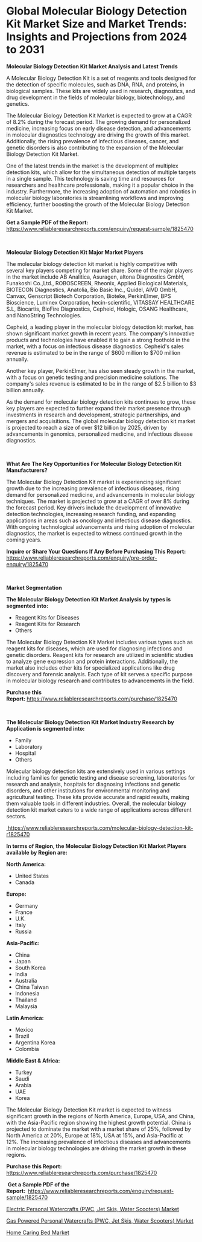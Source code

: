 <p><h1>Global Molecular Biology Detection Kit Market Size and Market Trends: Insights and Projections from 2024 to 2031</h1></p><p><strong>Molecular Biology Detection Kit Market Analysis and Latest Trends</strong></p>
<p><p>A Molecular Biology Detection Kit is a set of reagents and tools designed for the detection of specific molecules, such as DNA, RNA, and proteins, in biological samples. These kits are widely used in research, diagnostics, and drug development in the fields of molecular biology, biotechnology, and genetics.</p><p>The Molecular Biology Detection Kit Market is expected to grow at a CAGR of 8.2% during the forecast period. The growing demand for personalized medicine, increasing focus on early disease detection, and advancements in molecular diagnostics technology are driving the growth of this market. Additionally, the rising prevalence of infectious diseases, cancer, and genetic disorders is also contributing to the expansion of the Molecular Biology Detection Kit Market.</p><p>One of the latest trends in the market is the development of multiplex detection kits, which allow for the simultaneous detection of multiple targets in a single sample. This technology is saving time and resources for researchers and healthcare professionals, making it a popular choice in the industry. Furthermore, the increasing adoption of automation and robotics in molecular biology laboratories is streamlining workflows and improving efficiency, further boosting the growth of the Molecular Biology Detection Kit Market.</p></p>
<p><strong>Get a Sample PDF of the Report:&nbsp;</strong> <a href="https://www.reliableresearchreports.com/enquiry/request-sample/1825470">https://www.reliableresearchreports.com/enquiry/request-sample/1825470</a></p>
<p>&nbsp;</p>
<p><strong>Molecular Biology Detection Kit Major Market Players</strong></p>
<p><p>The molecular biology detection kit market is highly competitive with several key players competing for market share. Some of the major players in the market include AB Analitica, Asuragen, altona Diagnostics GmbH, Funakoshi Co.,Ltd., ROBOSCREEN, Rheonix, Applied Biological Materials, BIOTECON Diagnostics, Anatolia, Bio Basic Inc., Quidel, AIVD GmbH, Canvax, Genscript Biotech Corporation, Bioteke, PerkinElmer, BPS Bioscience, Luminex Corporation, hecin-scientific, VITASSAY HEALTHCARE S.L, Biocartis, BioFire Diagnostics, Cepheid, Hologic, OSANG Healthcare, and NanoString Technologies.</p><p>Cepheid, a leading player in the molecular biology detection kit market, has shown significant market growth in recent years. The company's innovative products and technologies have enabled it to gain a strong foothold in the market, with a focus on infectious disease diagnostics. Cepheid's sales revenue is estimated to be in the range of $600 million to $700 million annually.</p><p>Another key player, PerkinElmer, has also seen steady growth in the market, with a focus on genetic testing and precision medicine solutions. The company's sales revenue is estimated to be in the range of $2.5 billion to $3 billion annually.</p><p>As the demand for molecular biology detection kits continues to grow, these key players are expected to further expand their market presence through investments in research and development, strategic partnerships, and mergers and acquisitions. The global molecular biology detection kit market is projected to reach a size of over $12 billion by 2025, driven by advancements in genomics, personalized medicine, and infectious disease diagnostics.</p></p>
<p>&nbsp;</p>
<p><strong>What Are The Key Opportunities For Molecular Biology Detection Kit Manufacturers?</strong></p>
<p><p>The Molecular Biology Detection Kit market is experiencing significant growth due to the increasing prevalence of infectious diseases, rising demand for personalized medicine, and advancements in molecular biology techniques. The market is projected to grow at a CAGR of over 8% during the forecast period. Key drivers include the development of innovative detection technologies, increasing research funding, and expanding applications in areas such as oncology and infectious disease diagnostics. With ongoing technological advancements and rising adoption of molecular diagnostics, the market is expected to witness continued growth in the coming years.</p></p>
<p><strong>Inquire or Share Your Questions If Any Before Purchasing This Report:</strong> <a href="https://www.reliableresearchreports.com/enquiry/pre-order-enquiry/1825470">https://www.reliableresearchreports.com/enquiry/pre-order-enquiry/1825470</a></p>
<p>&nbsp;</p>
<p><strong>Market Segmentation</strong></p>
<p><strong>The Molecular Biology Detection Kit Market Analysis by types is segmented into:</strong></p>
<p><ul><li>Reagent Kits for Diseases</li><li>Reagent Kits for Research</li><li>Others</li></ul></p>
<p><p>The Molecular Biology Detection Kit Market includes various types such as reagent kits for diseases, which are used for diagnosing infections and genetic disorders. Reagent kits for research are utilized in scientific studies to analyze gene expression and protein interactions. Additionally, the market also includes other kits for specialized applications like drug discovery and forensic analysis. Each type of kit serves a specific purpose in molecular biology research and contributes to advancements in the field.</p></p>
<p><strong>Purchase this Report:&nbsp;</strong><a href="https://www.reliableresearchreports.com/purchase/1825470">https://www.reliableresearchreports.com/purchase/1825470</a></p>
<p>&nbsp;</p>
<p><strong>The Molecular Biology Detection Kit Market Industry Research by Application is segmented into:</strong></p>
<p><ul><li>Family</li><li>Laboratory</li><li>Hospital</li><li>Others</li></ul></p>
<p><p>Molecular biology detection kits are extensively used in various settings including families for genetic testing and disease screening, laboratories for research and analysis, hospitals for diagnosing infections and genetic disorders, and other institutions for environmental monitoring and agricultural testing. These kits provide accurate and rapid results, making them valuable tools in different industries. Overall, the molecular biology detection kit market caters to a wide range of applications across different sectors.</p></p>
<p><a href="https://www.reliableresearchreports.com/molecular-biology-detection-kit-r1825470">&nbsp;https://www.reliableresearchreports.com/molecular-biology-detection-kit-r1825470</a></p>
<p><strong>In terms of Region, the Molecular Biology Detection Kit Market Players available by Region are:</strong></p>
<p>
    <p> <strong> North America: </strong>
        <ul>
            <li>United States</li>
            <li>Canada</li>
        </ul>
        </p> 
    <p> <strong> Europe: </strong>
        <ul>
            <li>Germany</li>
            <li>France</li>
            <li>U.K.</li>
            <li>Italy</li>
            <li>Russia</li>
        </ul>
        </p> 
    <p> <strong> Asia-Pacific: </strong>
        <ul>
            <li>China</li>
            <li>Japan</li>
            <li>South Korea</li>
            <li>India</li>
            <li>Australia</li>
            <li>China Taiwan</li>
            <li>Indonesia</li>
            <li>Thailand</li>
            <li>Malaysia</li>
        </ul>
        </p> 
    <p> <strong> Latin America: </strong>
        <ul>
            <li>Mexico</li>
            <li>Brazil</li>
            <li>Argentina Korea</li>
            <li>Colombia</li>
        </ul>
        </p> 
    <p> <strong> Middle East & Africa: </strong>
        <ul>
            <li>Turkey</li>
            <li>Saudi</li>
            <li>Arabia</li>
            <li>UAE</li>
            <li>Korea</li>
        </ul>
    </p>
    </p>
<p><p>The Molecular Biology Detection Kit market is expected to witness significant growth in the regions of North America, Europe, USA, and China, with the Asia-Pacific region showing the highest growth potential. China is projected to dominate the market with a market share of 25%, followed by North America at 20%, Europe at 18%, USA at 15%, and Asia-Pacific at 12%. The increasing prevalence of infectious diseases and advancements in molecular biology technologies are driving the market growth in these regions.</p></p>
<p><strong>Purchase this Report: </strong><a href="https://www.reliableresearchreports.com/purchase/1825470">https://www.reliableresearchreports.com/purchase/1825470</a></p>
<p>&nbsp;<strong>Get a Sample PDF of the Report:&nbsp;&nbsp;</strong><a href="https://www.reliableresearchreports.com/enquiry/request-sample/1825470">https://www.reliableresearchreports.com/enquiry/request-sample/1825470</a></p>
<p><strong></strong></p>
<p><p><a href="https://www.linkedin.com/pulse/electric-personal-watercrafts-pwc-jet-skis-water-scooters-market-ppiuf?trackingId=l5lULwzC37rGFcKHv4feVg%3D%3D">Electric Personal Watercrafts (PWC, Jet Skis, Water Scooters) Market</a></p><p><a href="https://www.linkedin.com/pulse/gas-powered-personal-watercrafts-pwc-jet-skis-water-scooters-x3cnf?trackingId=nCx63AgpDcwbELmwqHQrZQ%3D%3D">Gas Powered Personal Watercrafts (PWC, Jet Skis, Water Scooters) Market</a></p><p><a href="https://www.linkedin.com/pulse/home-caring-bed-market-size-cagr-trends-2024-2030-camilytics-x07bf?trackingId=YHrFmEzfchUJoxJ%2BN4ouRg%3D%3D">Home Caring Bed Market</a></p></p>